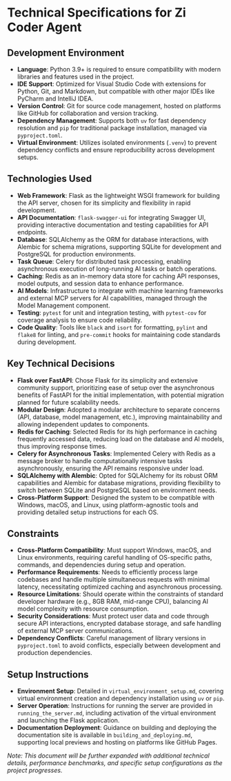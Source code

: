 # Technical Specifications for Zi Coder Agent

## Development Environment
- **Language**: Python 3.9+ is required to ensure compatibility with modern libraries and features used in the project.
- **IDE Support**: Optimized for Visual Studio Code with extensions for Python, Git, and Markdown, but compatible with other major IDEs like PyCharm and IntelliJ IDEA.
- **Version Control**: Git for source code management, hosted on platforms like GitHub for collaboration and version tracking.
- **Dependency Management**: Supports both `uv` for fast dependency resolution and `pip` for traditional package installation, managed via `pyproject.toml`.
- **Virtual Environment**: Utilizes isolated environments (`.venv`) to prevent dependency conflicts and ensure reproducibility across development setups.

## Technologies Used
- **Web Framework**: Flask as the lightweight WSGI framework for building the API server, chosen for its simplicity and flexibility in rapid development.
- **API Documentation**: `flask-swagger-ui` for integrating Swagger UI, providing interactive documentation and testing capabilities for API endpoints.
- **Database**: SQLAlchemy as the ORM for database interactions, with Alembic for schema migrations, supporting SQLite for development and PostgreSQL for production environments.
- **Task Queue**: Celery for distributed task processing, enabling asynchronous execution of long-running AI tasks or batch operations.
- **Caching**: Redis as an in-memory data store for caching API responses, model outputs, and session data to enhance performance.
- **AI Models**: Infrastructure to integrate with machine learning frameworks and external MCP servers for AI capabilities, managed through the Model Management component.
- **Testing**: `pytest` for unit and integration testing, with `pytest-cov` for coverage analysis to ensure code reliability.
- **Code Quality**: Tools like `black` and `isort` for formatting, `pylint` and `flake8` for linting, and `pre-commit` hooks for maintaining code standards during development.

## Key Technical Decisions
- **Flask over FastAPI**: Chose Flask for its simplicity and extensive community support, prioritizing ease of setup over the asynchronous benefits of FastAPI for the initial implementation, with potential migration planned for future scalability needs.
- **Modular Design**: Adopted a modular architecture to separate concerns (API, database, model management, etc.), improving maintainability and allowing independent updates to components.
- **Redis for Caching**: Selected Redis for its high performance in caching frequently accessed data, reducing load on the database and AI models, thus improving response times.
- **Celery for Asynchronous Tasks**: Implemented Celery with Redis as a message broker to handle computationally intensive tasks asynchronously, ensuring the API remains responsive under load.
- **SQLAlchemy with Alembic**: Opted for SQLAlchemy for its robust ORM capabilities and Alembic for database migrations, providing flexibility to switch between SQLite and PostgreSQL based on environment needs.
- **Cross-Platform Support**: Designed the system to be compatible with Windows, macOS, and Linux, using platform-agnostic tools and providing detailed setup instructions for each OS.

## Constraints
- **Cross-Platform Compatibility**: Must support Windows, macOS, and Linux environments, requiring careful handling of OS-specific paths, commands, and dependencies during setup and operation.
- **Performance Requirements**: Needs to efficiently process large codebases and handle multiple simultaneous requests with minimal latency, necessitating optimized caching and asynchronous processing.
- **Resource Limitations**: Should operate within the constraints of standard developer hardware (e.g., 8GB RAM, mid-range CPU), balancing AI model complexity with resource consumption.
- **Security Considerations**: Must protect user data and code through secure API interactions, encrypted database storage, and safe handling of external MCP server communications.
- **Dependency Conflicts**: Careful management of library versions in `pyproject.toml` to avoid conflicts, especially between development and production dependencies.

## Setup Instructions
- **Environment Setup**: Detailed in `virtual_environment_setup.md`, covering virtual environment creation and dependency installation using `uv` or `pip`.
- **Server Operation**: Instructions for running the server are provided in `running_the_server.md`, including activation of the virtual environment and launching the Flask application.
- **Documentation Deployment**: Guidance on building and deploying the documentation site is available in `building_and_deploying.md`, supporting local previews and hosting on platforms like GitHub Pages.

*Note: This document will be further expanded with additional technical details, performance benchmarks, and specific setup configurations as the project progresses.*
